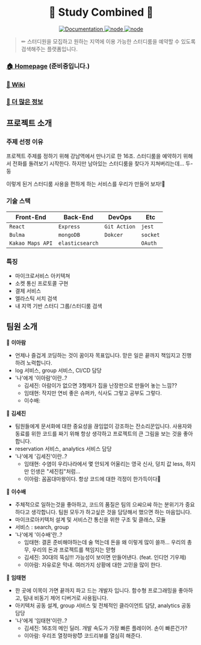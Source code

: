 <h1 align="center">📝 Study Combined 📝</h1>
<p align="center">
  <a href="https://github.com/connect-foundation/2019-16/wiki" target="_blank">
    <img alt="Documentation" src="https://img.shields.io/badge/documentation-yes-brightgreen.svg" />
  </a>
  <a href="https://github.com/connect-foundation/2019-16/wiki" target="_blank">
    <img alt="node" src="https://img.shields.io/node/v/3" />
  </a>
  <a href="https://github.com/connect-foundation/2019-16/wiki" target="_blank">
    <img alt="node" src="https://github.com/connect-foundation/2019-16/workflows/PR Test [Service]/badge.svg" />
  </a>
</p>

> ✏ 스터디원을 모집하고 원하는 지역에 이용 가능한 스터디룸을 예약할 수 있도록 검색해주는 플랫폼입니다.

### [🏠 Homepage](http://studycombined.shop) (준비중입니다.)

### [📖 Wiki](https://github.com/connect-foundation/2019-16/wiki)

### [💾 더 많은 정보](https://www.notion.so/9f5925bc47884bf7ad0bb258a2566c9e)

## 프로젝트 소개

### 주제 선정 이유

프로젝트 주제를 정하기 위해 강남역에서 만나기로 한 16조. 스터디룸을 예약하기 위해서 전화를 돌려보기 시작한다. 하지만 남아있는 스터디룸을 찾다가 지쳐버리는데... 두-둥

이렇게 된거 스터디룸 사용을 편하게 하는 서비스를 우리가 만들어 보자!👊

### 기술 스택

| Front-End        | Back-End  | DevOps       | Etc      |
| ---------------- | --------- | ------------ | -------- |
| `React`          | `Express` | `Git Action` | `jest`   |
| `Bulma`          | `mongoDB` | `Dokcer`     | `socket` |
| `Kakao Maps API` | `elasticsearch`|              | `OAuth`  |

### 특징

- 마이크로서비스 아키텍쳐
- 소켓 통신 프로토콜 구현
- 결제 서비스
- 엘라스틱 서치 검색
- 내 지역 기반 스터디 그룹/스터디룸 검색

## 팀원 소개

👤 **이아람**

- 언제나 즐겁게 코딩하는 것이 꿈이자 목표입니다. 맏은 일은 끝까지 책임지고 진행하려 노력합니다.
- log 서비스, group 서비스, CI/CD 담당
- '나'에게 '이아람'이란..?
  - 김세진: 아람이가 없으면 3형제가 집을 난장판으로 만들어 놓는 느낌??
  - 임태현: 작지만 연비 좋은 슈퍼카, 식사도 그렇고 공부도 그렇다.
  - 이수배: 

👤 **김세진**

- 팀원들에게 문서화에 대한 중요성을 끊임없이 강조하는 잔소리꾼입니다. 사용자와 동료를 위한 코드를 짜기 위해 항상 생각하고 프로젝트의 큰 그림을 보는 것을 좋아합니다.
- reservation 서비스, analytics 서비스 담당
- '나'에게 '김세진'이란..?
  - 임태현: 수염이 우리나라에서 몇 안되게 어울리는 영국 신사, 덩치 값 less, 하지만 인생은 "세진킴"처럼...
  - 이아람: 꼼꼼대마왕이다. 항상 코드에 대한 걱정이 한가득이다🤣

👤 **이수배**

- 주체적으로 일하는것을 좋아하고, 코드의 품질은 팀의 으쌰으쌰 하는 분위기가 중요하다고 생각합니다. 팀원 모두가 하고싶은 것을 담당해서 했으면 하는 마음입니다. 
- 마이크로아키텍처 설계 및 서비스간 통신을 위한 구조 및 클래스, 모듈
- 서비스 : search, group
- '나'에게 '이수배'란..?
  - 임태현: 결혼 준비해야하는데 술 먹는데 돈을 왜 이렇게 많이 쓸까... 우리의 총무, 우리의 돈과 프로젝트를 책임지는 맏형
  - 김세진: 30대의 뚝심!!! 가능성이 보이면 만들어낸다. (feat. 인디언 기우제)
  - 이아람: 자유로운 막내. 여러가지 상황에 대한 고민을 많이 한다. 

👤 **임태현**

- 한 곳에 이목이 가면 끝까지 파고 드는 개발자 입니다. 함수형 프로그래밍을 좋아하고, 팀내 비동기 제어 디버거로 사용됩니다.
- 아키텍처 공동 설계, group 서비스 및 전체적인 클라이언트 담당, analytics 공동 담당
- '나'에게 '임태현'이란..?
  - 김세진: 16조의 메인 딜러. 개발 속도가 가장 빠른 플레이어. 손이 빠른건가?
  - 이아람: 우리조 열정마왕😈 코드리뷰를 열심히 해준다. 
